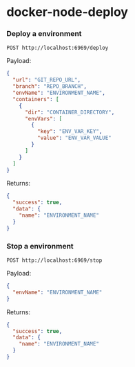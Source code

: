 # docker-node-deploy

### Deploy a environment

```http
POST http://localhost:6969/deploy
```

Payload:

```json
{
  "url": "GIT_REPO_URL",
  "branch": "REPO_BRANCH",
  "envName": "ENVIRONMENT_NAME",
  "containers": [
    {
      "dir": "CONTAINER_DIRECTORY",
      "envVars": [
        {
          "key": "ENV_VAR_KEY",
          "value": "ENV_VAR_VALUE"
        }
      ]
    }
  ]
}
```

Returns:

```json
{
  "success": true,
  "data": {
    "name": "ENVIRONMENT_NAME"
  }
}
```

### Stop a environment

```http
POST http://localhost:6969/stop
```

Payload:

```json
{
  "envName": "ENVIRONMENT_NAME"
}
```

Returns:

```json
{
  "success": true,
  "data": {
    "name": "ENVIRONMENT_NAME"
  }
}
```
